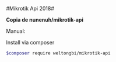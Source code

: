#Mikrotik Api 2018#

**Copia de nunenuh/mikrotik-api**


Manual: 

Install via composer

```sh
$composer require weltongbi/mikrotik-api
```